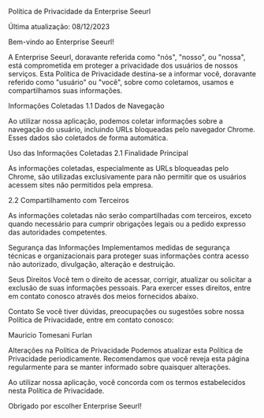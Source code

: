 Política de Privacidade da Enterprise Seeurl

Última atualização: 08/12/2023

Bem-vindo ao Enterprise Seeurl!

A Enterprise Seeurl, doravante referida como "nós", "nosso", ou "nossa", está comprometida em proteger a privacidade dos usuários de nossos serviços. Esta Política de Privacidade destina-se a informar você, doravante referido como "usuário" ou "você", sobre como coletamos, usamos e compartilhamos suas informações.

Informações Coletadas
1.1 Dados de Navegação

Ao utilizar nossa aplicação, podemos coletar informações sobre a navegação do usuário, incluindo URLs bloqueadas pelo navegador Chrome. Esses dados são coletados de forma automática.

Uso das Informações Coletadas
2.1 Finalidade Principal

As informações coletadas, especialmente as URLs bloqueadas pelo Chrome, são utilizadas exclusivamente para não permitir que os usuários acessem sites não permitidos pela empresa.

2.2 Compartilhamento com Terceiros

As informações coletadas não serão compartilhadas com terceiros, exceto quando necessário para cumprir obrigações legais ou a pedido expresso das autoridades competentes.

Segurança das Informações
Implementamos medidas de segurança técnicas e organizacionais para proteger suas informações contra acesso não autorizado, divulgação, alteração e destruição.

Seus Direitos
Você tem o direito de acessar, corrigir, atualizar ou solicitar a exclusão de suas informações pessoais. Para exercer esses direitos, entre em contato conosco através dos meios fornecidos abaixo.

Contato
Se você tiver dúvidas, preocupações ou sugestões sobre nossa Política de Privacidade, entre em contato conosco:

Mauricio Tomesani Furlan

Alterações na Política de Privacidade
Podemos atualizar esta Política de Privacidade periodicamente. Recomendamos que você reveja esta página regularmente para se manter informado sobre quaisquer alterações.

Ao utilizar nossa aplicação, você concorda com os termos estabelecidos nesta Política de Privacidade.

Obrigado por escolher Enterprise Seeurl!
